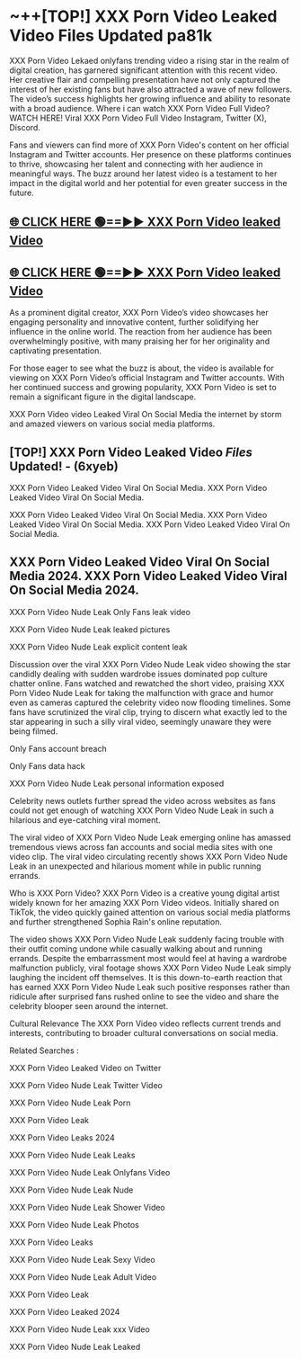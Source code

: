 # ~++[TOP!]  XXX Porn Video Leaked Video Files Updated pa81k<br>

 XXX Porn Video Lekaed onlyfans trending video a rising star in the realm of digital creation, has garnered significant attention with this recent video. Her creative flair and compelling presentation have not only captured the interest of her existing fans but have also attracted a wave of new followers. The video’s success highlights her growing influence and ability to resonate with a broad audience.
Where i can watch  XXX Porn Video Full Video? WATCH HERE! Viral  XXX Porn Video Full Video Instagram, Twitter (X), Discord.


Fans and viewers can find more of  XXX Porn Video's content on her official Instagram and Twitter accounts. Her presence on these platforms continues to thrive, showcasing her talent and connecting with her audience in meaningful ways. The buzz around her latest video is a testament to her impact in the digital world and her potential for even greater success in the future.


## [🌐 CLICK HERE 🟢==►►  XXX Porn Video leaked Video ](https://error-example.blogspot.com/2024/09/new-indian.html&ref=git)

## [🌐 CLICK HERE 🟢==►►  XXX Porn Video leaked Video ](https://error-example.blogspot.com/2024/09/new-indian.html&ref=git)


As a prominent digital creator,  XXX Porn Video’s video showcases her engaging personality and innovative content, further solidifying her influence in the online world. The reaction from her audience has been overwhelmingly positive, with many praising her for her originality and captivating presentation.

For those eager to see what the buzz is about, the video is available for viewing on  XXX Porn Video’s official Instagram and Twitter accounts. With her continued success and growing popularity,  XXX Porn Video is set to remain a significant figure in the digital landscape.


  XXX Porn Video video Leaked Viral On Social Media the internet by storm and amazed viewers on various social media platforms.


## [TOP!]  XXX Porn Video Leaked Video *Files* Updated! - (6xyeb) 

 XXX Porn Video Leaked Video Viral On Social Media. XXX Porn Video Leaked Video Viral On Social Media.

 XXX Porn Video Leaked Video Viral On Social Media. XXX Porn Video Leaked Video Viral On Social Media. XXX Porn Video Leaked Video Viral On Social Media.


##  XXX Porn Video Leaked Video Viral On Social Media 2024. XXX Porn Video Leaked Video Viral On Social Media 2024.
 XXX Porn Video Nude Leak Only Fans leak video

 XXX Porn Video Nude Leak leaked pictures

 XXX Porn Video Nude Leak explicit content leak

Discussion over the viral  XXX Porn Video Nude Leak video showing the star candidly dealing with sudden wardrobe issues dominated pop culture chatter online. Fans watched and rewatched the short video, praising  XXX Porn Video Nude Leak for taking the malfunction with grace and humor even as cameras captured the celebrity video now flooding timelines. Some fans have scrutinized the viral clip, trying to discern what exactly led to the star appearing in such a silly viral video, seemingly unaware they were being filmed.


Only Fans account breach

Only Fans data hack

 XXX Porn Video Nude Leak personal information exposed

Celebrity news outlets further spread the video across websites as fans could not get enough of watching  XXX Porn Video Nude Leak in such a hilarious and eye-catching viral moment.


The viral video of  XXX Porn Video Nude Leak emerging online has amassed tremendous views across fan accounts and social media sites with one video clip. The viral video circulating recently shows  XXX Porn Video Nude Leak in an unexpected and hilarious moment while in public running errands.


Who is  XXX Porn Video?  XXX Porn Video is a creative young digital artist widely known for her amazing  XXX Porn Video videos. Initially shared on TikTok, the video quickly gained attention on various social media platforms and further strengthened Sophia Rain's online reputation.

The video shows  XXX Porn Video Nude Leak suddenly facing trouble with their outfit coming undone while casually walking about and running errands. Despite the embarrassment most would feel at having a wardrobe malfunction publicly, viral footage shows  XXX Porn Video Nude Leak simply laughing the incident off themselves. It is this down-to-earth reaction that has earned  XXX Porn Video Nude Leak such positive responses rather than ridicule after surprised fans rushed online to see the video and share the celebrity blooper seen around the internet.

Cultural Relevance The  XXX Porn Video video reflects current trends and interests, contributing to broader cultural conversations on social media.

Related Searches :

 XXX Porn Video Leaked Video on Twitter

 XXX Porn Video Nude Leak Twitter Video

 XXX Porn Video Nude Leak Porn

 XXX Porn Video Leak 

 XXX Porn Video Leaks 2024

 XXX Porn Video Nude Leak Leaks

 XXX Porn Video Nude Leak Onlyfans Video

 XXX Porn Video Nude Leak Nude

 XXX Porn Video Nude Leak Shower Video

 XXX Porn Video Nude Leak Photos

 XXX Porn Video Leaks

 XXX Porn Video Nude Leak Sexy Video

 XXX Porn Video Nude Leak Adult Video

 XXX Porn Video Leak

 XXX Porn Video Leaked 2024

 XXX Porn Video Nude Leak xxx Video

 XXX Porn Video Nude Leak Leaked